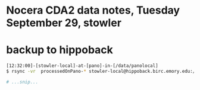 # Nocera CDA2 data notes, Tuesday September 29, stowler


# backup to hippoback


```bash
[12:32:00]-[stowler-local]-at-[pano]-in-[/data/panolocal]
$ rsync -vr  processedOnPano-* stowler-local@hippoback.birc.emory.edu:/data/backup/Atlanta/stowlerWIP/sharedReadOnly/

# ...snip...
```

